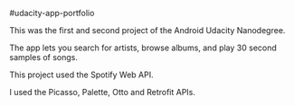 #udacity-app-portfolio

This was the first and second project of the Android Udacity Nanodegree.

The app lets you search for artists, browse albums, and play 30 second samples of songs. 

This project used the Spotify Web API.

I used the Picasso, Palette, Otto and Retrofit APIs.
